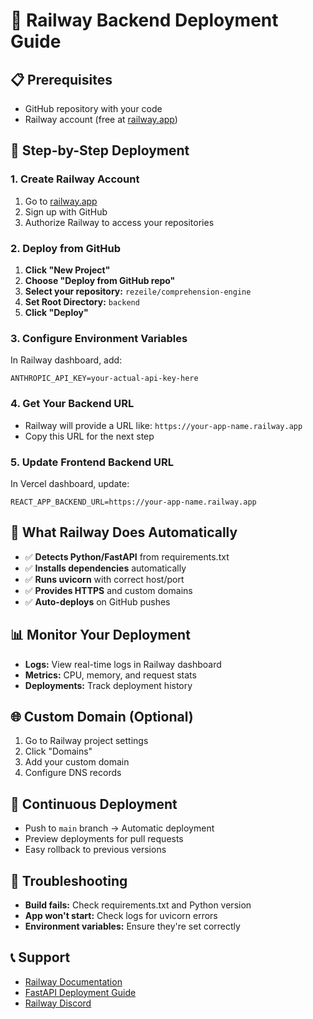 # 🚂 Railway Backend Deployment Guide

## 📋 **Prerequisites**
- GitHub repository with your code
- Railway account (free at [railway.app](https://railway.app))

## 🚀 **Step-by-Step Deployment**

### **1. Create Railway Account**
1. Go to [railway.app](https://railway.app)
2. Sign up with GitHub
3. Authorize Railway to access your repositories

### **2. Deploy from GitHub**
1. **Click "New Project"**
2. **Choose "Deploy from GitHub repo"**
3. **Select your repository:** `rezeile/comprehension-engine`
4. **Set Root Directory:** `backend`
5. **Click "Deploy"**

### **3. Configure Environment Variables**
In Railway dashboard, add:
```
ANTHROPIC_API_KEY=your-actual-api-key-here
```

### **4. Get Your Backend URL**
- Railway will provide a URL like: `https://your-app-name.railway.app`
- Copy this URL for the next step

### **5. Update Frontend Backend URL**
In Vercel dashboard, update:
```
REACT_APP_BACKEND_URL=https://your-app-name.railway.app
```

## 🔧 **What Railway Does Automatically**
- ✅ **Detects Python/FastAPI** from requirements.txt
- ✅ **Installs dependencies** automatically
- ✅ **Runs uvicorn** with correct host/port
- ✅ **Provides HTTPS** and custom domains
- ✅ **Auto-deploys** on GitHub pushes

## 📊 **Monitor Your Deployment**
- **Logs:** View real-time logs in Railway dashboard
- **Metrics:** CPU, memory, and request stats
- **Deployments:** Track deployment history

## 🌐 **Custom Domain (Optional)**
1. Go to Railway project settings
2. Click "Domains"
3. Add your custom domain
4. Configure DNS records

## 🔄 **Continuous Deployment**
- Push to `main` branch → Automatic deployment
- Preview deployments for pull requests
- Easy rollback to previous versions

## 🚨 **Troubleshooting**
- **Build fails:** Check requirements.txt and Python version
- **App won't start:** Check logs for uvicorn errors
- **Environment variables:** Ensure they're set correctly

## 📞 **Support**
- [Railway Documentation](https://docs.railway.app/)
- [FastAPI Deployment Guide](https://fastapi.tiangolo.com/deployment/)
- [Railway Discord](https://discord.gg/railway) 